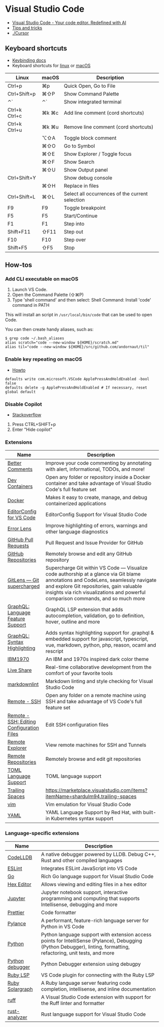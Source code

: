 # Visual Studio Code

* [Visual Studio Code - Your code editor. Redefined with AI](https://code.visualstudio.com/)
* [Tips and tricks](https://code.visualstudio.com/docs/getstarted/tips-and-tricks)
* [./Cursor](./cursor.md)

## Keyboard shortcuts

* [Keybinding docs](https://code.visualstudio.com/docs/getstarted/keybindings)
* Keyboard shortcuts for [linux](https://code.visualstudio.com/shortcuts/keyboard-shortcuts-linux.pdf) or [macOS](https://code.visualstudio.com/shortcuts/keyboard-shortcuts-macos.pdf)

Linux|macOS|Description
---|---|---
Ctrl+p|⌘p|Quick Open, Go to File
Ctrl+Shift+p|⌘⇧P|Show Command Palette
⌃`|⌃`|Show integrated terminal
|Ctrl+k Ctrl+c|⌘k ⌘c|Add line comment (cord shortcuts)
|Ctrl+k Ctrl+u|⌘k ⌘u|Remove line comment (cord shortcuts)
||⌥⇧A|Toggle block comment
||⌘⇧O|Go to Symbol
||⌘⇧E|Show Explorer / Toggle focus
||⌘⇧F|Show Search
||⌘⇧U|Show Output panel
Ctrl+Shift+Y||Show debug console
||⌘⇧H|Replace in files
Ctrl+Shift+L|⌘⇧L|Select all occurrences of the current selection
F9|F9|Toggle breakpoint
F5|F5|Start/Continue
F1|F1|Step into
Shift+F11|⇧F11|Step out
F10|F10|Step over
Shift+F5|⇧F5|Stop

## How-tos

### Add CLI executable on macOS

1. Launch VS Code.
1. Open the Command Palette (⇧⌘P)
1. Type 'shell command' and then select: Shell Command: Install 'code' command in PATH

This will install an script in `/usr/local/bin/code` that can be used to open Code.

You can then create handy aliases, such as:

```
$ grep code ~/.bash_aliases
alias scratch="code --new-window ${HOME}/scratch.md"
alias til="code --new-window ${HOME}/src/github.com/andornaut/til"
```

### Enable key repeating on macOS

* [Howto](https://github.com/VSCodeVim/Vim#mac)

```
defaults write com.microsoft.VSCode ApplePressAndHoldEnabled -bool false
defaults delete -g ApplePressAndHoldEnabled # If necessary, reset global default
```

### Disable Copilot

* [Stackoverflow](https://stackoverflow.com/questions/75377406/how-can-i-disable-github-copilot-in-vs-code)

1. Press CTRL+SHIFT+p
2. Enter "Hide copilot"

### Extensions

Name | Description
--- | ---
[Better Comments](https://marketplace.visualstudio.com/items?itemName=aaron-bond.better-comments) | Improve your code commenting by annotating with alert, informational, TODOs, and more!
[Dev Containers](https://marketplace.visualstudio.com/items?itemName=ms-vscode-remote.remote-containers) | Open any folder or repository inside a Docker container and take advantage of Visual Studio Code's full feature set
[Docker](https://marketplace.visualstudio.com/items?itemName=ms-azuretools.vscode-docker) | Makes it easy to create, manage, and debug containerized applications
[EditorConfig for VS Code](https://marketplace.visualstudio.com/items?itemName=EditorConfig.EditorConfig) | EditorConfig Support for Visual Studio Code
[Error Lens](https://marketplace.visualstudio.com/items?itemName=usernamehw.errorlens) | Improve highlighting of errors, warnings and other language diagnostics
[GitHub Pull Requests](https://marketplace.visualstudio.com/items?itemName=GitHub.vscode-pull-request-github) | Pull Request and Issue Provider for GitHub
[GitHub Repositories](https://marketplace.visualstudio.com/items?itemName=GitHub.remotehub) | Remotely browse and edit any GitHub repository
[GitLens — Git supercharged](https://marketplace.visualstudio.com/items?itemName=eamodio.gitlens) | Supercharge Git within VS Code — Visualize code authorship at a glance via Git blame annotations and CodeLens, seamlessly navigate and explore Git repositories, gain valuable insights via rich visualizations and powerful comparison commands, and so much more
[GraphQL: Language Feature Support](https://marketplace.visualstudio.com/items?itemName=GraphQL.vscode-graphql) | GraphQL LSP extension that adds autocompletion, validation, go to definition, hover, outline and more
[GraphQL: Syntax Highlighting](https://marketplace.visualstudio.com/items?itemName=GraphQL.vscode-graphql-syntax) | Adds syntax highlighting support for .graphql & embedded support for javascript, typescript, vue, markdown, python, php, reason, ocaml and rescript
[IBM1970](https://marketplace.visualstudio.com/items?itemName=Andornaut.ibm1970) | An IBM and 1970s inspired dark color theme
[Live Share](https://marketplace.visualstudio.com/items?itemName=MS-vsliveshare.vsliveshare) | Real-time collaborative development from the comfort of your favorite tools
[markdownlint](https://marketplace.visualstudio.com/items?itemName=DavidAnson.vscode-markdownlint) | Markdown linting and style checking for Visual Studio Code
[Remote - SSH](https://marketplace.visualstudio.com/items?itemName=ms-vscode-remote.remote-ssh) | Open any folder on a remote machine using SSH and take advantage of VS Code's full feature set
[Remote - SSH: Editing Configuration Files](https://marketplace.visualstudio.com/items?itemName=ms-vscode-remote.remote-ssh-edit) | Edit SSH configuration files
[Remote Explorer](https://marketplace.visualstudio.com/items?itemName=ms-vscode.remote-explorer) | View remote machines for SSH and Tunnels
[Remote Repositories](https://marketplace.visualstudio.com/items?itemName=ms-vscode.remote-repositories) | Remotely browse and edit git repositories
[TOML Language Support](https://marketplace.visualstudio.com/items?itemName=be5invis.toml) | TOML language support
[Trailing Spaces](https://marketplace.visualstudio.com/items?itemName=shardulm94.trailing-spaces) | https://marketplace.visualstudio.com/items?itemName=shardulm94.trailing-spaces
[vim](https://marketplace.visualstudio.com/items?itemName=vscodevim.vim) | Vim emulation for Visual Studio Code
[YAML](https://marketplace.visualstudio.com/items?itemName=redhat.vscode-yaml) | YAML Language Support by Red Hat, with built-in Kubernetes syntax support

### Language-specific extensions

Name | Description
--- | ---
[CodeLLDB](https://marketplace.visualstudio.com/items?itemName=vadimcn.vscode-lldb) | A native debugger powered by LLDB. Debug C++, Rust and other compiled languages
[ESLint](https://marketplace.visualstudio.com/items?itemName=dbaeumer.vscode-eslint) | Integrates ESLint JavaScript into VS Code
[Go](https://marketplace.visualstudio.com/items?itemName=golang.Go) | Rich Go language support for Visual Studio Code
[Hex Editor](https://marketplace.visualstudio.com/items?itemName=ms-vscode.hexeditor) | Allows viewing and editing files in a hex editor
[Jupyter](https://marketplace.visualstudio.com/items?itemName=ms-toolsai.jupyter) | Jupyter notebook support, interactive programming and computing that supports Intellisense, debugging and more
[Prettier](https://marketplace.visualstudio.com/items?itemName=esbenp.prettier-vscode) | Code formatter
[Pylance](https://marketplace.visualstudio.com/items?itemName=ms-python.vscode-pylance) | A performant, feature-rich language server for Python in VS Code
[Python](https://marketplace.visualstudio.com/items?itemName=ms-python.python) | Python language support with extension access points for IntelliSense (Pylance), Debugging (Python Debugger), linting, formatting, refactoring, unit tests, and more
[Python debugger](https://marketplace.visualstudio.com/items?itemName=ms-python.debugpy) | Python Debugger extension using debugpy
[Ruby LSP](https://marketplace.visualstudio.com/items?itemName=Shopify.ruby-lsp&ssr=false#review-details) | VS Code plugin for connecting with the Ruby LSP
[Ruby Solargraph](https://marketplace.visualstudio.com/items?itemName=castwide.solargraph) | A Ruby language server featuring code completion, intellisense, and inline documentation
[ruff](https://marketplace.visualstudio.com/items?itemName=charliermarsh.ruff) | A Visual Studio Code extension with support for the Ruff linter and formatter
[rust-analyzer](https://marketplace.visualstudio.com/items?itemName=rust-lang.rust-analyzer) | Rust language support for Visual Studio Code
